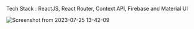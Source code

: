 Tech Stack : ReactJS, React Router, Context API, Firebase and Material UI

![Screenshot from 2023-07-25 13-42-09](https://github.com/whosmudassir/chatter-app/assets/47650116/52fa6fc4-a790-4b05-a6f2-c1c8b312ff22)

